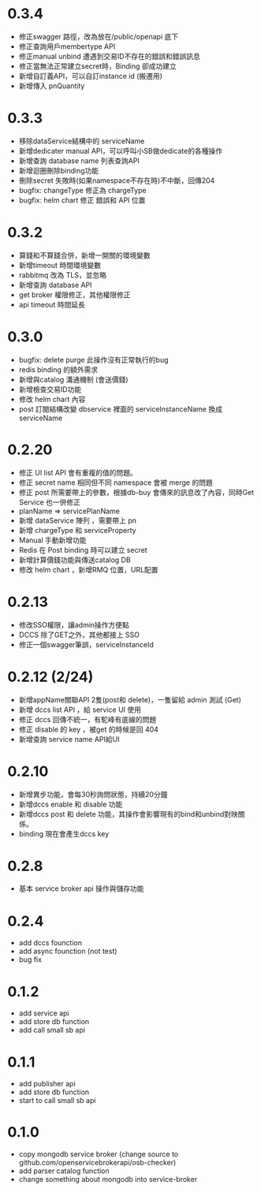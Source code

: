 # 0.3.4
 * 修正swagger 路徑，改為放在/public/openapi 底下
 * 修正查詢用戶membertype API
 * 修正manual unbind 遭遇到交易ID不存在的錯誤和錯誤訊息
 * 修正當無法正常建立secret時，Binding 卻成功建立
 * 新增自訂義API，可以自訂instance id (搬遷用)
 * 新增傳入 pnQuantity

# 0.3.3
 * 移除dataService結構中的 serviceName
 * 新增dedicater manual API，可以呼叫小SB做dedicate的各種操作
 * 新增查詢 database name 列表查詢API
 * 新增迴圈刪除binding功能
 * 刪除secret 失敗時(如果namespace不存在時)不中斷，回傳204
 * bugfix: changeType 修正為 chargeType
 * bugfix: helm chart 修正 錯誤和 API 位置 
 

# 0.3.2
 * 算錢和不算錢合併，新增一開關的環境變數
 * 新增timeout 時間環境變數
 * rabbitmq 改為 TLS，並忽略
 * 新增查詢 database API 
 * get broker 權限修正，其他權限修正
 * api timeout 時間延長

# 0.3.0
 * bugfix: delete purge 此操作沒有正常執行的bug
 * redis binding 的額外需求
 * 新增與catalog 溝通機制 (會送價錢)
 * 新增檢查交易ID功能
 * 修改 helm chart 內容
 * post 訂閱結構改變  dbservice 裡面的 serviceInstanceName 換成 serviceName 

# 0.2.20
 * 修正 UI list API 會有重複的值的問題。
 * 修正 secret name 相同但不同 namespace 會被 merge 的問題
 * 修正 post 所需要帶上的參數，根據db-buy 會傳來的訊息改了內容，同時Get Service 也一併修正
 * planName => servicePlanName 
 * 新增 dataService 陣列 ，需要帶上 pn 
 * 新增 chargeType 和 serviceProperty
 * Manual 手動新增功能
 * Redis 在 Post binding 時可以建立 secret 
 * 新增計算價錢功能與傳送catalog DB
 * 修改 helm chart ，新增RMQ 位置，URL配置

# 0.2.13
 * 修改SSO權限，讓admin操作方便點
 * DCCS 除了GET之外，其他都接上 SSO
 * 修正一個swagger筆誤，serviceInstanceId

# 0.2.12 (2/24)
 * 新增appName關聯API 2隻(post和 delete)，一隻留給 admin 測試 (Get)
 * 新增 dccs list API ，給 service UI 使用
 * 修正 dccs 回傳不統一，有駝峰有底線的問題
 * 修正 disable 的 key ，被get 的時候是回 404
 * 新增查詢 service name API給UI 

# 0.2.10
 * 新增異步功能，會每30秒詢問狀態，持續20分鐘
 * 新增dccs enable 和 disable 功能
 * 新增dccs post 和 delete 功能，其操作會影響現有的bind和unbind對映關係。
 * binding 現在會產生dccs key

# 0.2.8
 * 基本 service broker api 操作與儲存功能

# 0.2.4
 * add dccs founction
 * add async founction (not test)
 * bug fix

# 0.1.2
 * add service api
 * add store db function
 * add call small sb api

# 0.1.1
 * add publisher api
 * add store db function
 * start to call small sb api

# 0.1.0
 * copy mongodb service broker (change source to github.com/openservicebrokerapi/osb-checker)
 * add parser catalog function
 * change something about mongodb into service-broker
